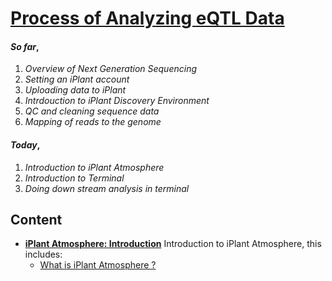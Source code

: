 # [Process of Analyzing  eQTL Data](https://github.com/wijerasa/HCS7806_09_18_2015.git)

#### *So far*,

1. *Overview of Next Generation Sequencing*
2. *Setting an iPlant account*
3. *Uploading data to iPlant*
4. *Intrdouction to iPlant Discovery Environment*
5. *QC and cleaning sequence data*
6. *Mapping of reads to the genome* 

#### *Today*,

1. *Introduction to iPlant Atmosphere*
2. *Introduction to Terminal*
3. *Doing down stream analysis in terminal*

Content
-------
* [**iPlant Atmosphere: Introduction**](https://pods.iplantcollaborative.org/wiki/display/atmman/About+Atmosphere) Introduction to iPlant Atmosphere, this includes:
  - [What is iPlant Atmosphere ?](https://pods.iplantcollaborative.org/wiki/display/atmman/About+Atmosphere#AboutAtmosphere-OLDUICONTENT) 

